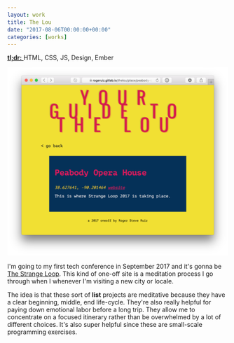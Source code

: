 ```yaml
---
layout: work
title: The Lou
date: "2017-08-06T00:00:00+00:00"
categories: [works]
---
```



<a href="https://rogeruiz.gitlab.io/thelou/" target="_blank">
  <strong>tl;dr:</strong>
</a> HTML, CSS, JS, Design, Ember

![Desktop Screenshot](/img/works/thelou.png)

I'm going to my first tech conference in September 2017 and it's gonna be [The
Strange Loop][tsl]. This kind of one-off site is a meditation process I go
through when I whenever I'm visiting a new city or locale.

[tsl]: https://thestrangeloop.com

The idea is that these sort of **list** projects are meditative because they
have a clear beginning, middle, end life-cycle. They're also really helpful for
paying down emotional labor before a long trip. They allow me to concentrate
on a focused itinerary rather than be overwhelmed by a lot of different choices.
It's also super helpful since these are small-scale programming exercises.
